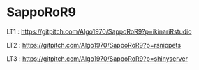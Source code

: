 # SappoRoR9

LT1 : https://gitpitch.com/Algo1970/SappoRoR9?p=ikinariRstudio

LT2 : https://gitpitch.com/Algo1970/SappoRoR9?p=rsnippets

LT3 : https://gitpitch.com/Algo1970/SappoRoR9?p=shinyserver
